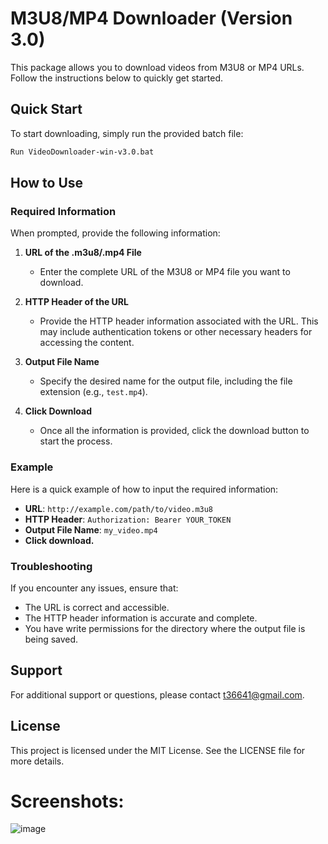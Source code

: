 # M3U8/MP4 Downloader (Version 3.0)

This package allows you to download videos from M3U8 or MP4 URLs. Follow the instructions below to quickly get started.

## Quick Start

To start downloading, simply run the provided batch file:

```sh
Run VideoDownloader-win-v3.0.bat
```
## How to Use

### Required Information

When prompted, provide the following information:

1. **URL of the .m3u8/.mp4 File**
   - Enter the complete URL of the M3U8 or MP4 file you want to download.

2. **HTTP Header of the URL**
   - Provide the HTTP header information associated with the URL. This may include authentication tokens or other necessary headers for accessing the content.

3. **Output File Name**
   - Specify the desired name for the output file, including the file extension (e.g., `test.mp4`).

4. **Click Download**
   - Once all the information is provided, click the download button to start the process.

### Example

Here is a quick example of how to input the required information:

- **URL**: `http://example.com/path/to/video.m3u8`
- **HTTP Header**: `Authorization: Bearer YOUR_TOKEN`
- **Output File Name**: `my_video.mp4`
- **Click download.**

### Troubleshooting

If you encounter any issues, ensure that:

- The URL is correct and accessible.
- The HTTP header information is accurate and complete.
- You have write permissions for the directory where the output file is being saved.

## Support

For additional support or questions, please contact [t36641@gmail.com](mailto:t36641@gmail.com).

## License

This project is licensed under the MIT License. See the LICENSE file for more details.

# Screenshots:

![image](https://user-images.githubusercontent.com/49865575/189605495-1234a721-cfa3-4b6f-9211-d45d3fabe2b0.png)


